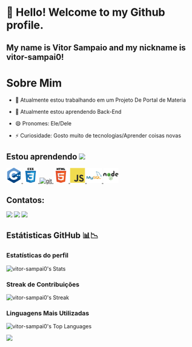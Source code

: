 # 👋 Hello! Welcome to my Github profile.
## My name is Vitor Sampaio and my nickname is vitor-sampai0!

<h1> Sobre Mim </h1>

- 🔭 Atualmente estou trabalhando em um Projeto De Portal de Materia
  
- 🌱 Atualmente estou aprendendo Back-End
  
- 😄 Pronomes: Ele/Dele
  
- ⚡ Curiosidade: Gosto muito de tecnologias/Aprender coisas novas


<h2> Estou aprendendo <img src = "https://media2.giphy.com/media/QssGEmpkyEOhBCb7e1/giphy.gif?cid=ecf05e47a0n3gi1bfqntqmob8g9aid1oyj2wr3ds3mg700bl&rid=giphy.gif" width = 32px> </h2>
<p align="left">

<a href="https://www.w3schools.com/cpp/" target="_blank" rel="noreferrer"> <img src="https://raw.githubusercontent.com/devicons/devicon/master/icons/cplusplus/cplusplus-original.svg" alt="cplusplus" width="40" height="40"/> 
 </a> 
<a href="https://www.w3schools.com/css/" target="_blank" rel="noreferrer"> <img src="https://raw.githubusercontent.com/devicons/devicon/master/icons/css3/css3-original-wordmark.svg" alt="css3" width="40" height="40"/> 
</a> 
 <a href="https://git-scm.com/" target="_blank" rel="noreferrer"> <img src="https://www.vectorlogo.zone/logos/git-scm/git-scm-icon.svg" alt="git" width="40" height="40"/>
</a>
<a href="https://www.w3.org/html/" target="_blank" rel="noreferrer"> <img src="https://raw.githubusercontent.com/devicons/devicon/master/icons/html5/html5-original-wordmark.svg" alt="html5" width="40" height="40"/>
 </a> 
<a href="https://developer.mozilla.org/en-US/docs/Web/JavaScript" target="_blank" rel="noreferrer"> <img src="https://raw.githubusercontent.com/devicons/devicon/master/icons/javascript/javascript-original.svg" alt="javascript" width="40" height="40"/> 
</a>  <a href="https://www.mysql.com/" target="_blank" rel="noreferrer"> <img src="https://raw.githubusercontent.com/devicons/devicon/master/icons/mysql/mysql-original-wordmark.svg" alt="mysql" width="40" height="40"/>
 </a> 
<a href="https://nodejs.org" target="_blank" rel="noreferrer"> <img src="https://raw.githubusercontent.com/devicons/devicon/master/icons/nodejs/nodejs-original-wordmark.svg" alt="nodejs" width="40" height="40"/> 
</a></p>
## Contatos:

<div>
<a href="https://instagram.com/_vitorsampaiolirx" target="_blank"><img loading="lazy" src="https://img.shields.io/badge/-Instagram-%23E4405F?style=for-the-badge&logo=instagram&logoColor=white" target="_blank"></a>
<a href = "mailto:contato@vitor.s.lira@aluno.senai.br"><img loading="lazy" src="https://img.shields.io/badge/Gmail-D14836?style=for-the-badge&logo=gmail&logoColor=white" target="_blank"></a>
<a href="https://www.linkedin.com/in/vitor-sampaio-152839241/" target="_blank"><img loading="lazy" src="https://img.shields.io/badge/-LinkedIn-%230077B5?style=for-the-badge&logo=linkedin&logoColor=white" target="_blank"></a>   
</div>


<h2> Estátisticas GitHub 📊📉 </h2>
<h3>Estatísticas do perfil</h3>

![vitor-sampai0's Stats](https://github-readme-stats.vercel.app/api?username=vitor-sampai0&theme=omni&show_icons=true&hide_border=false&count_private=true)

<h3>Streak de Contribuições</h3>

![vitor-sampai0's Streak](https://github-readme-streak-stats.herokuapp.com/?user=vitor-sampai0&theme=omni&hide_border=false)

<h3>Linguagens Mais Utilizadas</h3>

![vitor-sampai0's Top Languages](https://github-readme-stats.vercel.app/api/top-langs/?username=vitor-sampai0&theme=omni&show_icons=true&hide_border=false&layout=compact) 
<br>

[![](https://visitcount.itsvg.in/api?id=vitor-sampai0&icon=0&color=12)](https://visitcount.itsvg.in)
